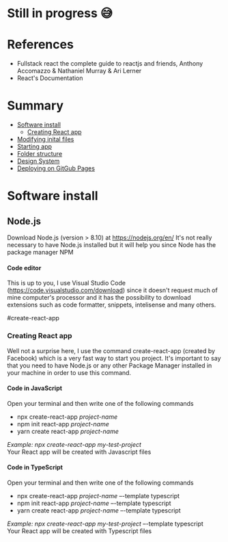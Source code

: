 # Still in progress :sweat_smile:	   

# References
- Fullstack react the complete guide to reactjs and friends, Anthony Accomazzo & Nathaniel Murray & Ari Lerner
- React's Documentation

# Summary
- [Software install](#software-install)
  - [Creating React app](#create-react-app)
- [Modifying inital files](#tabela-de-conteudo)
- [Starting app](#instalacao)
- [Folder structure](#como-usar)
- [Design System](#testes)
- [Deploying on GitGub Pages](#tecnologias)

# Software install

## Node.js
  Download Node.js (version > 8.10) at https://nodejs.org/en/
  It's not really necessary to have Node.js installed but it will help you since Node has the package manager NPM

#### Code editor
  This is up to you, I use Visual Studio Code (https://code.visualstudio.com/download) since it doesn't request much of mine computer's processor and it has the possibility to download extensions such as code formatter, snippets, intelisense and many others.

#create-react-app
### Creating React app
  Well not a surprise here, I use the command create-react-app (created by Facebook) which is a very fast way to start you project. It's important to say that you need to have Node.js or any other Package Manager installed in your machine in order to use this command.
  
#### Code in JavaScript
  Open your terminal and then write one of the following commands 
  * npx create-react-app *project-name*
  * npm init react-app *project-name*
  * yarn create react-app *project-name*

  *Example: npx create-react-app my-test-project*
  </br>
  Your React app will be created with Javascript files
#### Code in TypeScript
  Open your terminal and then write one of the following commands 
* npx create-react-app *project-name* –-template typescript
* npm init react-app *project-name* –-template typescript
* yarn create react-app *project-name* –-template typescript

*Example: npx create-react-app my-test-project* –-template typescript
<br />
Your React app will be created with Typescript files
